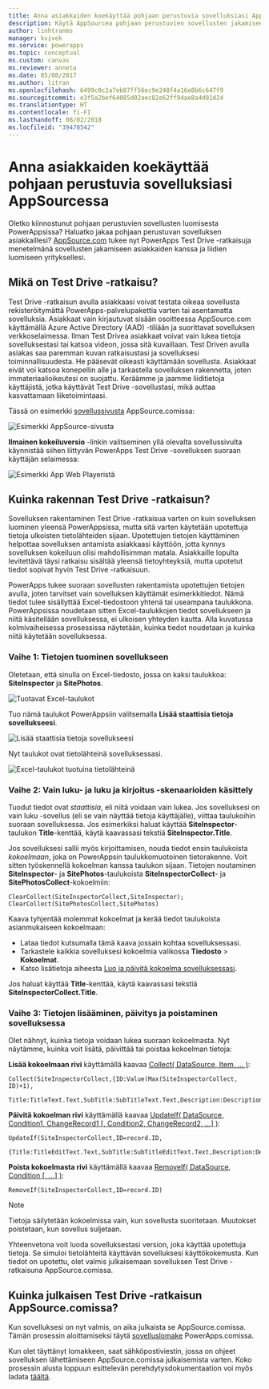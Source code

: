 ```yaml
---
title: Anna asiakkaiden koekäyttää pohjaan perustuvia sovelluksiasi AppSourcessa | Microsoft Docs
description: Käytä AppSourcea pohjaan perustuvien sovellusten jakamiseen asiakkaille ja liidien luomiseen yrityksellesi.
author: linhtranms
manager: kvivek
ms.service: powerapps
ms.topic: conceptual
ms.custom: canvas
ms.reviewer: anneta
ms.date: 05/08/2017
ms.author: litran
ms.openlocfilehash: 6499c0c2a7eb87ff56ec9e248f4a16e8b6c647f9
ms.sourcegitcommit: e3f5a2bef64085d02aec82e62ff94ae8a4d01d24
ms.translationtype: HT
ms.contentlocale: fi-FI
ms.lasthandoff: 08/02/2018
ms.locfileid: "39470542"
---
```

# <a name="let-customers-test-drive-your-canvas-app-on-appsource"></a>Anna asiakkaiden koekäyttää pohjaan perustuvia sovelluksiasi AppSourcessa

Oletko kiinnostunut pohjaan perustuvien sovellusten luomisesta PowerAppsissa? Haluatko jakaa pohjaan perustuvan sovelluksen asiakkaillesi? [AppSource.com](https://appsource.microsoft.com) tukee nyt PowerApps Test Drive -ratkaisuja menetelmänä sovellusten jakamiseen asiakkaiden kanssa ja liidien luomiseen yrityksellesi.

## <a name="what-is-a-test-drive-solution"></a>Mikä on Test Drive -ratkaisu?

Test Drive -ratkaisun avulla asiakkaasi voivat testata oikeaa sovellusta rekisteröitymättä PowerApps-palvelupakettia varten tai asentamatta sovelluksia. Asiakkaat vain kirjautuvat sisään osoitteessa AppSource.com käyttämällä Azure Active Directory (AAD) -tiliään ja suorittavat sovelluksen verkkoselaimessa. Ilman Test Drivea asiakkaat voivat vain lukea tietoja sovelluksestasi tai katsoa videon, jossa sitä kuvaillaan. Test Driven avulla asiakas saa paremman kuvan ratkaisustasi ja sovelluksesi toiminnallisuudesta. He pääsevät oikeasti käyttämään sovellusta. Asiakkaat eivät voi katsoa konepellin alle ja tarkastella sovelluksen rakennetta, joten immateriaalioikeutesi on suojattu. Keräämme ja jaamme liiditietoja käyttäjistä, jotka käyttävät Test Drive -sovellustasi, mikä auttaa kasvattamaan liiketoimintaasi.

Tässä on esimerkki [sovellussivusta](https://go.microsoft.com/fwlink/?linkid=848867) AppSource.comissa:

![Esimerkki AppSource-sivusta ](./media/dev-appsource-test-drive/sample-app-source-listing.png)

**Ilmainen kokeiluversio** -linkin valitseminen yllä olevalta sovellussivulta käynnistää siihen liittyvän PowerApps Test Drive -sovelluksen suoraan käyttäjän selaimessa:

![Esimerkki App Web Playeristä](./media/dev-appsource-test-drive/sample-app-web-player.png)

## <a name="how-do-i-build-a-test-drive-solution"></a>Kuinka rakennan Test Drive -ratkaisun?
Sovelluksen rakentaminen Test Drive -ratkaisua varten on kuin sovelluksen luominen yleensä PowerAppsissa, mutta sitä varten käytetään upotettuja tietoja ulkoisten tietolähteiden sijaan. Upotettujen tietojen käyttäminen helpottaa sovelluksen antamista asiakkaasi käyttöön, jotta kynnys sovelluksen kokeiluun olisi mahdollisimman matala. Asiakkaille lopulta levitettävä täysi ratkaisu sisältää yleensä tietoyhteyksiä, mutta upotetut tiedot sopivat hyvin Test Drive -ratkaisuun.

PowerApps tukee suoraan sovellusten rakentamista upotettujen tietojen avulla, joten tarvitset vain sovelluksen käyttämät esimerkkitiedot. Nämä tiedot tulee sisällyttää Excel-tiedostoon yhtenä tai useampana taulukkona. PowerAppsissa noudetaan sitten Excel-taulukkojen tiedot sovellukseen ja niitä käsitellään sovelluksessa, ei ulkoisen yhteyden kautta. Alla kuvatussa kolmivaiheisessa prosessissa näytetään, kuinka tiedot noudetaan ja kuinka niitä käytetään sovelluksessa.

### <a name="step-1-import-data-into-the-app"></a>Vaihe 1: Tietojen tuominen sovellukseen
Oletetaan, että sinulla on Excel-tiedosto, jossa on kaksi taulukkoa: **SiteInspector** ja **SitePhotos**.

![Tuotavat Excel-taulukot](./media/dev-appsource-test-drive/excel-file.png)

Tuo nämä taulukot PowerAppsiin valitsemalla **Lisää staattisia tietoja sovellukseesi**.

![Lisää staattisia tietoja sovellukseesi](./media/dev-appsource-test-drive/static-data.png)

Nyt taulukot ovat tietolähteinä sovelluksessasi.

![Excel-taulukot tuotuina tietolähteinä](./media/dev-appsource-test-drive/data-sources.png)

### <a name="step-2-handling-read-only-and-read-write-scenarios"></a>Vaihe 2: Vain luku- ja luku ja kirjoitus -skenaarioiden käsittely
Tuodut tiedot ovat *staattisia*, eli niitä voidaan vain lukea. Jos sovelluksesi on vain luku -sovellus (eli se vain näyttää tietoja käyttäjälle), viittaa taulukoihin suoraan sovelluksessa. Jos esimerkiksi haluat käyttää **SiteInspector**-taulukon **Title**-kenttää, käytä kaavassasi tekstiä **SiteInspector.Title**.

Jos sovelluksesi sallii myös kirjoittamisen, nouda tiedot ensin taulukoista *kokoelmaan*, joka on PowerAppsin taulukkomuotoinen tietorakenne. Voit sitten työskennellä kokoelman kanssa taulukon sijaan. Tietojen noutaminen **SiteInspector**- ja **SitePhotos**-taulukoista **SiteInspectorCollect**- ja **SitePhotosCollect**-kokoelmiin:

```
ClearCollect(SiteInspectorCollect,SiteInspector); ClearCollect(SitePhotosCollect,SitePhotos)
```

Kaava tyhjentää molemmat kokoelmat ja kerää tiedot taulukoista asianmukaiseen kokoelmaan:

* Lataa tiedot kutsumalla tämä kaava jossain kohtaa sovelluksessasi.
* Tarkastele kaikkia sovelluksesi kokoelmia valikossa **Tiedosto** > **Kokoelmat**.
* Katso lisätietoja aiheesta [Luo ja päivitä kokoelma sovelluksessasi](../canvas-apps/create-update-collection.md).

Jos haluat käyttää **Title**-kenttää, käytä kaavassasi tekstiä **SiteInspectorCollect.Title**.

### <a name="step-3-add-update-and-delete-data-in-your-app"></a>Vaihe 3: Tietojen lisääminen, päivitys ja poistaminen sovelluksessa
Olet nähnyt, kuinka tietoja voidaan lukea suoraan kokoelmasta. Nyt näytämme, kuinka voit lisätä, päivittää tai poistaa kokoelman tietoja:

**Lisää kokoelmaan rivi** käyttämällä kaavaa [Collect( DataSource, Item, ... )](../canvas-apps/functions/function-clear-collect-clearcollect.md):

```
Collect(SiteInspectorCollect,{ID:Value(Max(SiteInspectorCollect, ID)+1),
    Title:TitleText.Text,SubTitle:SubTitleText.Text,Description:DescriptionText.Text)
```

**Päivitä kokoelman rivi** käyttämällä kaavaa [UpdateIf( DataSource, Condition1, ChangeRecord1 [, Condition2, ChangeRecord2, ...] )](../canvas-apps/functions/function-update-updateif.md):

```
UpdateIf(SiteInspectorCollect,ID=record.ID,
    {Title:TitleEditText.Text,SubTitle:SubTitleEditText.Text,Description:DescriptionEditText.Text)
```

**Poista kokoelmasta rivi** käyttämällä kaavaa [RemoveIf( DataSource, Condition [, ...] )](../canvas-apps/functions/function-remove-removeif.md):

```
RemoveIf(SiteInspectorCollect,ID=record.ID)
```

> [!NOTE]
> Tietoja säilytetään kokoelmissa vain, kun sovellusta suoritetaan. Muutokset poistetaan, kun sovellus suljetaan.

Yhteenvetona voit luoda sovelluksestasi version, joka käyttää upotettuja tietoja. Se simuloi tietolähteitä käyttävän sovelluksesi käyttökokemusta. Kun tiedot on upotettu, olet valmis julkaisemaan sovelluksen Test Drive -ratkaisuna AppSource.comissa.

## <a name="how-do-i-list-my-test-drive-solution-on-appsourcecom"></a>Kuinka julkaisen Test Drive -ratkaisun AppSource.comissa?
Kun sovelluksesi on nyt valmis, on aika julkaista se AppSource.comissa. Tämän prosessin aloittamiseksi täytä [sovelluslomake](https://powerapps.microsoft.com/partners/get-listed/) PowerApps.comissa.

Kun olet täyttänyt lomakkeen, saat sähköpostiviestin, jossa on ohjeet sovelluksen lähettämiseen AppSource.comissa julkaisemista varten. Koko prosessin alusta loppuun esittelevän perehdytysdokumentaation voi myös ladata [täältä](https://go.microsoft.com/fwlink/?linkid=851031).

